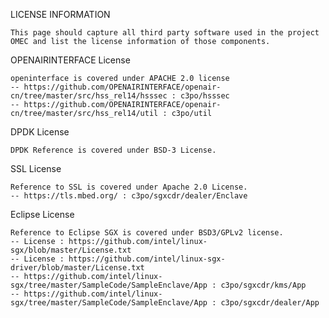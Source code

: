 LICENSE INFORMATION

    This page should capture all third party software used in the project OMEC and list the license information of those components.

OPENAIRINTERFACE License

    openinterface is covered under APACHE 2.0 license
    -- https://github.com/OPENAIRINTERFACE/openair-cn/tree/master/src/hss_rel14/hsssec : c3po/hsssec
    -- https://github.com/OPENAIRINTERFACE/openair-cn/tree/master/src/hss_rel14/util : c3po/util

DPDK License

    DPDK Reference is covered under BSD-3 License.

SSL License

    Reference to SSL is covered under Apache 2.0 License.
    -- https://tls.mbed.org/ : c3po/sgxcdr/dealer/Enclave

Eclipse License

    Reference to Eclipse SGX is covered under BSD3/GPLv2 license.
    -- License : https://github.com/intel/linux-sgx/blob/master/License.txt
    -- License : https://github.com/intel/linux-sgx-driver/blob/master/License.txt
    -- https://github.com/intel/linux-sgx/tree/master/SampleCode/SampleEnclave/App : c3po/sgxcdr/kms/App
    -- https://github.com/intel/linux-sgx/tree/master/SampleCode/SampleEnclave/App : c3po/sgxcdr/dealer/App
